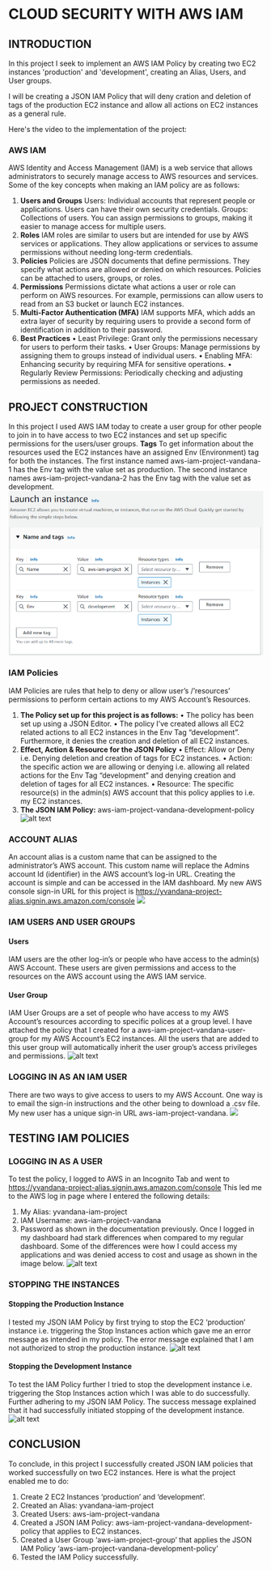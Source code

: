 # CLOUD SECURITY WITH AWS IAM
## INTRODUCTION

In this project I seek to implement an AWS IAM Policy by creating two EC2 instances 'production' and 'development', creating an Alias, Users, and User groups.

I will be creating a JSON IAM Policy that will deny cration and deletion of tags of the production EC2 instance and allow all actions on EC2 instances as a general rule.

Here's the video to the implementation of the project:


### AWS IAM
AWS Identity and Access Management (IAM) is a web service that allows administrators to securely manage access to AWS resources and services.
Some of the key concepts when making an IAM policy are as follows:
1.	**Users and Groups**
Users: Individual accounts that represent people or applications. Users can have their own security credentials.
Groups: Collections of users. You can assign permissions to groups, making it easier to manage access for multiple users.
2.	**Roles**
IAM roles are similar to users but are intended for use by AWS services or applications. They allow applications or services to assume permissions without needing long-term credentials.
3.	**Policies**
Policies are JSON documents that define permissions. They specify what actions are allowed or denied on which resources. Policies can be attached to users, groups, or roles.
4.	**Permissions**
Permissions dictate what actions a user or role can perform on AWS resources. For example, permissions can allow users to read from an S3 bucket or launch EC2 instances.
5.	**Multi-Factor Authentication (MFA)**
IAM supports MFA, which adds an extra layer of security by requiring users to provide a second form of identification in addition to their password.
6.	**Best Practices**
•	Least Privilege: Grant only the permissions necessary for users to perform their tasks.
•	User Groups: Manage permissions by assigning them to groups instead of individual users.
•	Enabling MFA: Enhancing security by requiring MFA for sensitive operations.
•	Regularly Review Permissions: Periodically checking and adjusting permissions as needed.

## PROJECT CONSTRUCTION
In this project I used AWS IAM today to create a user group for other people to join in to have access to two EC2 instances and set up specific permissions for the users/user groups.
**Tags**
To get information about the resources used the EC2 instances have an assigned Env (Environment) tag for both the instances. The first instance named aws-iam-project-vandana-1 has the Env tag with the value set as production. The second instance names aws-iam-project-vandana-2 has the Env tag with the value set as development.
![alt text](Assests/image-1.png)

### IAM Policies
IAM Policies are rules that help to deny or allow user’s /’resources’ permissions to perform certain actions to my AWS Account’s Resources.
1.	**The Policy set up for this project is as follows:**
•	The policy has been set up using a JSON Editor.
•	The policy I’ve created allows all EC2 related actions to all EC2 instances in the Env Tag “development”. Furthermore, it denies the creation and deletion of all EC2 instances.
2.	**Effect, Action & Resource for the JSON Policy**
•	Effect: Allow or Deny i.e. Denying deletion and creation of tags for EC2 instances.
•	Action: the specific action we are allowing or denying i.e. allowing all related actions for the Env Tag “development” and denying creation and deletion of tages for all EC2 instances. 
•	Resource: The specific resource(s) in the admin(s) AWS account that this policy applies to i.e. my EC2 instances.
3.	**The JSON IAM Policy:**
aws-iam-project-vandana-development-policy
 ![alt text](image-1.png)

### ACCOUNT ALIAS
An account alias is a custom name that can be assigned to the administrator’s AWS account. This custom name will replace the Admins account Id (identifier) in the AWS account’s log-in URL.
Creating the account is simple and can be accessed in the IAM dashboard.
My new AWS console sign-in URL for this project is https://yvandana-project-alias.signin.aws.amazon.com/console 
![](image-2.png)

### IAM USERS AND USER GROUPS
#### Users
IAM users are the other log-in’s or people who have access to the admin(s) AWS Account. These users are given permissions and access to the resources on the AWS account using the AWS IAM service.
#### User Group
IAM User Groups are a set of people who have access to my AWS Account’s resources according to specific polices at a group level.
I have attached the policy that I created for a aws-iam-project-vandana-user-group for my AWS Account’s EC2 instances. All the users that are added to this user group will automatically inherit the user group’s access privileges and permissions.
![alt text](image-3.png)

### LOGGING IN AS AN IAM USER
There are two ways to give access to users to my AWS Account. One way is to email the sign-in instructions and the other being to download a .csv file.
My new user has a unique sign-in URL aws-iam-project-vandana.
![](image-4.png)

## TESTING IAM POLICIES
### LOGGING IN AS A USER
To test the policy, I logged to AWS in an Incognito Tab and went to https://yvandana-project-alias.signin.aws.amazon.com/console
This led me to the AWS log in page where I entered the following details:
1.	My Alias: yvandana-iam-project 
2.	IAM Username: aws-iam-project-vandana
3.	Password as shown in the documentation previously.
Once I logged in my dashboard had stark differences when compared to my regular dashboard. Some of the differences were how I could access my applications and was denied access to cost and usage as shown in the image below.
![alt text](image-5.png)

### STOPPING THE INSTANCES
#### Stopping the Production Instance
I tested my JSON IAM Policy by first trying to stop the EC2 ‘production’ instance i.e. triggering the Stop Instances action which gave me an error message as intended in my policy.
The error message explained that I am not authorized to strop the production instance.
![alt text](image-6.png)

#### Stopping the Development Instance
To test the IAM Policy further I tried to stop the development instance i.e. triggering the Stop Instances action which I was able to do successfully. Further adhering to my JSON IAM Policy.
The success message explained that it had successfully initiated stopping of the development instance.
![alt text](image-7.png)

## CONCLUSION
To conclude, in this project I successfully created JSON IAM policies that worked successfully on two EC2 instances.
Here is what the project enabled me to do:
1.	Create 2 EC2 Instances ‘production’ and ‘development’.
2.	Created an Alias: yvandana-iam-project
3.	Created Users: aws-iam-project-vandana
4.  Created a JSON IAM Policy: aws-iam-project-vandana-development-policy that applies to EC2 instances.
5.	Created a User Group ‘aws-iam-project-group’ that applies the JSON IAM Policy ‘aws-iam-project-vandana-development-policy’
6.	Tested the IAM Policy successfully.

